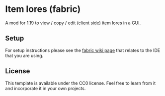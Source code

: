# Item lores (fabric)

A mod for 1.19 to view / copy / edit (client side) item lores in a GUI.

## Setup

For setup instructions please see the [fabric wiki page](https://fabricmc.net/wiki/tutorial:setup) that relates to the IDE that you are using.

## License

This template is available under the CC0 license. Feel free to learn from it and incorporate it in your own projects.
